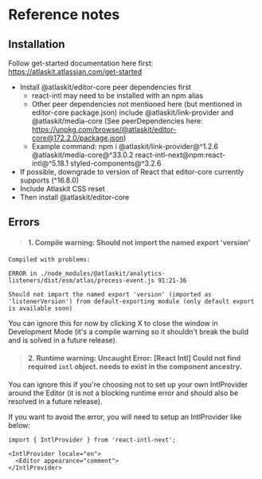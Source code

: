 # Reference notes

## Installation
Follow get-started documentation here first: https://atlaskit.atlassian.com/get-started
  - Install @atlaskit/editor-core peer dependencies first
    - react-intl may need to be installed with an npm alias
    - Other peer dependencies not mentioned here (but mentioned in editor-core package.json) include @atlaskit/link-provider and @atlaskit/media-core (See peerDependencies here: https://unpkg.com/browse/@atlaskit/editor-core@172.2.0/package.json)
    - Example command: npm i @atlaskit/link-provider@^1.2.6 @atlaskit/media-core@^33.0.2 react-intl-next@npm:react-intl@^5.18.1 styled-components@^3.2.6
  - If possible, downgrade to version of React that editor-core currently supports (^16.8.0)
  - Include Atlaskit CSS reset
- Then install @atlaskit/editor-core

## Errors

> #### 1. Compile warning: Should not import the named export 'version'

```
Compiled with problems:

ERROR in ./node_modules/@atlaskit/analytics-listeners/dist/esm/atlas/process-event.js 91:21-36

Should not import the named export 'version' (imported as 'listenerVersion') from default-exporting module (only default export is available soon)

```

You can ignore this for now by clicking X to close the window in Development Mode (it's a compile warning so it shouldn't break the build and is solved in a future release).  

> #### 2. Runtime warning: Uncaught Error: [React Intl] Could not find required `intl` object. <IntlProvider> needs to exist in the component ancestry.

You can ignore this if you're choosing not to set up your own IntlProvider around the Editor (it is not a blocking runtime error and should also be resolved in a future release).

If you want to avoid the error, you will need to setup an IntlProvider like below:

```
import { IntlProvider } from 'react-intl-next';

<IntlProvider locale="en">
  <Editor appearance="comment">
</IntlProvider>

```